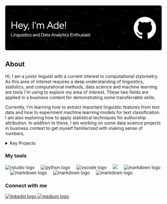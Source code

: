 ![Header](NewHeader.png)

## About
Hi, I am a junior linguist with a current interest in computational stylometry. As this area of interest requires a deep understanding of linguistics, statistics, and computational methods, data science and machine learning are tools I'm using to explore my area of interest. These two fields are applied in a business context for demonstrating some transferrable skills.

Currently, I'm learning how to extract important linguistic features from text data and how to experiment machine learning models for text classification. I am also exploring how to apply statistical techniques for authorship attribution. In addition to these, I am working on some data science projects in business context to get myself familiarized with making sense of numbers.


<details>
<summary>Key Projects</summary>
<br>
**Predictive Modeling**

| Project Name | Description |
| --- | --- |
| Optimizing Ride Fares: A Dynamic Pricing Model for Ride-Sharing Services ([URL](https://github.com/LingAdeu/dynamic-pricing-model.git)) | Currently, ride-sharing prices are primarily set based on ride duration, overlooking fluctuating demand and supply. This project explores a dynamic pricing model powered by machine learning to enhance profitability while keeping prices appealing to customers. By experimenting with 12 ML algorithms and two feature engineering techniques (feature selection and polynomial expansion), the project developed a model that, when tested with a simulation of 100 customers, showed that increasing the key feature—expected ride duration—by 20% through a promotional campaign could generate a net profit of $2.4K. | 
| Addressing Customer Churn in an E-Commerce Company ([URL](https://github.com/LingAdeu/customer-churn-prediction.git)) | This project seeks to reduce an e-commerce company's customer churn rate from 16.8% to 10%. Using diagnostic analysis and a classification model, we focused on minimizing false negatives due to their higher financial impact. After testing various techniques and algorithms, we chose XGBoost and identified tenure and cashback amount as key factors for intervention. Simulations showed that with targeted strategies, achieving the 10% churn rate is feasible. | 
| Development and Evaluation of a Classification Model for Spam Detection ([URL](https://github.com/LingAdeu/spam-message-prediction.git)) | This project developed a classification model to identify spam messages (1 for spam, 0 for legitimate) for a telecommunications company. F1 score was selected as the primary metric to balance false positives and false negatives. Logistic regression emerged as the best model, achieving an F1 score of 0.92 ± 0.01 across 10 folds. Additionally, the model's potential to save $23K through reduced spam impact highlights its financial and operational benefits. | 
| Predicting Hotel Booking Cancellations to Minimize Revenue Loss due to False Negative ([URL](https://github.com/LingAdeu/bangkok-airbnb-review-exploration.git)) | Despite an increase in reviews, about 36% (5.7 thousand) of Airbnb listings in Bangkok received none from 2012 to 2022. This project explores why some listings lack reviews and offers recommendations for Airbnb Thailand. It finds that unreviewed listings often have higher prices and longer minimum stays, which may deter bookings and reviews. In contrast, reviewed listings are typically entire homes or apartments, more centrally located, and closer to popular areas. Recommendations include adjusting prices and minimum stays for unreviewed listings, running promotions to boost reviews, and improving marketing to highlight unique features and attractions. | 

**Data Analysis**

| Project Name | Description |
| --- | --- |
| Evaluating Marketing Campaign Effectiveness for New Menu Items: An A/B Testing Approach ([URL](https://github.com/LingAdeu/ab-testing-campaign-effectiveness.git)) | This project assesses which promotional campaign best boosts sales for a fast-food company's new menu items. Statistical analysis, including the Kruskal-Wallis H test and Dunn's post-hoc test, was used due to non-normal sales distributions and outliers. Results showed the first campaign achieved the highest median sales, but differences between campaigns were minor. It is recommended that the Marketing Manager reevaluate marketing strategies and target customers to improve campaign impact. | 
| Improving the Number of Review: Exploring Review Patterns in Bangkok's Airbnb Landscape ([URL](https://github.com/LingAdeu/bangkok-airbnb-review-exploration.git)) | This repository includes the code and data for developing a classification model to predict booking cancellations at a Portuguese hotel. The model aims to help hotel managers distinguish between reservations likely to be canceled (labeled as 1) and those that will not be canceled (labeled as 0). Given the high cost of false negatives, the project focuses on minimizing these errors by using the F2 score as the primary metric, which emphasizes recall to accurately identify potential cancellations. This approach enables better resource allocation, optimized inventory management, and reduced revenue loss from unexpected cancellations. | 
| Navigating Negative Feedback: Strategies for Addressing Low Ratings in American Starbucks ([URL](https://github.com/LingAdeu/starbucks-low-rating-issue.git)) | This project features an analysis of low customer satisfaction ratings for Starbucks in the US, using reviews from ConsumerAffairs. The project examines factors leading to 1-star reviews by employing data preprocessing, word frequency analysis, n-grams, and collocations to reveal common themes and patterns. The findings offer actionable recommendations to enhance customer satisfaction, with a focus on service, product quality, and cleanliness, and places particular emphasis on feedback from California. | 

**Natural Language Processing**

| Type | Project Name | Description |
| --- | --- | --- |
| Regular Expression | Regular Expression for Rule-Based Content Moderation ([URL](https://github.com/LingAdeu/regex-for-content-moderation.git)) | This project addresses taboo expressions in company communications by detecting and censoring specific elements of messages (e.g., "Shit, I forgot!" → "****, I forgot!"). A rule-based approach using regular expressions was chosen over machine learning for its efficient implementation, high explainability to stakeholders, and reliable detection of inappropriate content through rule matching. |
</details>

<div align="left">
  <h3 align="left">My tools</h3>
  <img src="https://cdn.jsdelivr.net/gh/devicons/devicon/icons/rstudio/rstudio-original.svg" height="40" alt="rstudio logo"  />
  <img width="12" />
  <img src="https://cdn.jsdelivr.net/gh/devicons/devicon/icons/python/python-original.svg" height="40" alt="python logo"  />
  <img width="12" />
  <img src="https://cdn.jsdelivr.net/gh/devicons/devicon/icons/vscode/vscode-original.svg" height="40" alt="vscode logo"  />
  <img width="12" />
  <img src="https://cdn.jsdelivr.net/gh/devicons/devicon@latest/icons/jupyter/jupyter-original-wordmark.svg" height="40" />
  <img width="12" />
  <img src="https://git-scm.com/images/logos/downloads/Git-Icon-1788C.svg" height="40" alt="markdown logo"/>
  <img width="12" /> 
  <img src="https://cdn.jsdelivr.net/gh/devicons/devicon/icons/markdown/markdown-original.svg" height="40" alt="markdown logo"  />
  <img width="12" />
  <img src="https://cdn.jsdelivr.net/gh/devicons/devicon@latest/icons/mysql/mysql-original.svg" height="40" alt="markdown logo"/>
  <img width="12" /> 
  <img src="https://upload.wikimedia.org/wikipedia/commons/1/10/2023_Obsidian_logo.svg" height="40" alt="markdown logo"/>
  <img width="12" /> 
</div>

<div align="left">
<h3 align="left">Connect with me</h3>
  <a href="https://www.linkedin.com/in/adelia-januarto/" target="_blank">
    <img src="https://raw.githubusercontent.com/maurodesouza/profile-readme-generator/master/src/assets/icons/social/linkedin/default.svg" width="52" height="40" alt="linkedin logo"  />
  </a>
  <a href="https://medium.com/@lingostat" target="_blank">
    <img src="https://raw.githubusercontent.com/maurodesouza/profile-readme-generator/master/src/assets/icons/social/medium/default.svg" width="52" height="40" alt="medium logo"  />
  </a>
</div>
